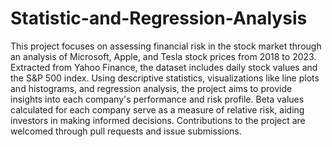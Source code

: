 # Statistic-and-Regression-Analysis
This project focuses on assessing financial risk in the stock market through an analysis of Microsoft, Apple, and Tesla stock prices from 2018 to 2023. Extracted from Yahoo Finance, the dataset includes daily stock values and the S&P 500 index. Using descriptive statistics, visualizations like line plots and histograms, and regression analysis, the project aims to provide insights into each company's performance and risk profile. Beta values calculated for each company serve as a measure of relative risk, aiding investors in making informed decisions. Contributions to the project are welcomed through pull requests and issue submissions.

